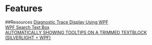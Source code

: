 ﻿# Features

##Resources
[Diagnostic Trace Display Using WPF](http://www.codeproject.com/Articles/58770/Diagnostic-Trace-Display-Using-WPF)   
[WPF Search Text Box](https://davidowens.wordpress.com/2009/02/18/wpf-search-text-box/)    
[AUTOMATICALLY SHOWING TOOLTIPS ON A TRIMMED TEXTBLOCK (SILVERLIGHT + WPF)](http://blog.scottlogic.com/2011/01/31/automatically-showing-tooltips-on-a-trimmed-textblock-silverlight-wpf.html)    